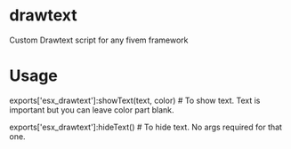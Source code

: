 # drawtext
Custom Drawtext script for any fivem framework

# Usage

exports['esx_drawtext']:showText(text, color) # To show text. Text is important but you can leave color part blank.

exports['esx_drawtext']:hideText()  # To hide text. No args required for that one.
